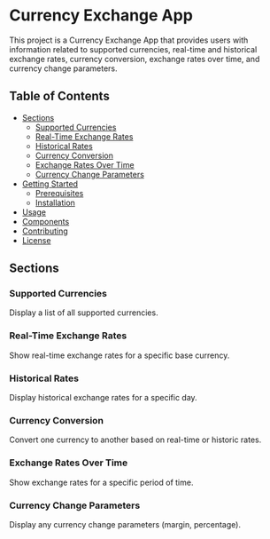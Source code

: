 # Currency Exchange App

This project is a Currency Exchange App that provides users with information related to supported currencies, real-time and historical exchange rates, currency conversion, exchange rates over time, and currency change parameters.

## Table of Contents

- [Sections](#sections)
  - [Supported Currencies](#supported-currencies)
  - [Real-Time Exchange Rates](#real-time-exchange-rates)
  - [Historical Rates](#historical-rates)
  - [Currency Conversion](#currency-conversion)
  - [Exchange Rates Over Time](#exchange-rates-over-time)
  - [Currency Change Parameters](#currency-change-parameters)
- [Getting Started](#getting-started)
  - [Prerequisites](#prerequisites)
  - [Installation](#installation)
- [Usage](#usage)
- [Components](#components)
- [Contributing](#contributing)
- [License](#license)

## Sections

### Supported Currencies

Display a list of all supported currencies.

### Real-Time Exchange Rates

Show real-time exchange rates for a specific base currency.

### Historical Rates

Display historical exchange rates for a specific day.

### Currency Conversion

Convert one currency to another based on real-time or historic rates.

### Exchange Rates Over Time

Show exchange rates for a specific period of time.

### Currency Change Parameters

Display any currency change parameters (margin, percentage).
